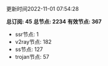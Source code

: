更新时间2022-11-01 07:54:28

**总订阅: 45**
**总节点: 2234**
**有效节点: 367**
- ssr节点: 1
- v2ray节点: 182
- ss节点: 127
- trojan节点: 57

